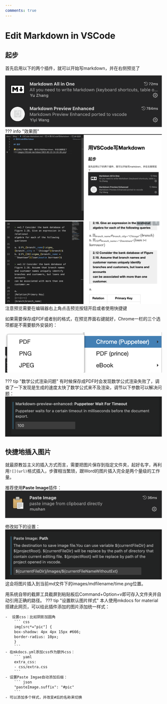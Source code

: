 ```yaml
---
comments: true
---
```


# Edit Markdown in VSCode

## 起步
首先启用以下的两个插件，就可以开始写markdown，并在右侧预览了

![](images/VSCode-markdown/2023-03-23-14-24-20.png#pic)
??? info "效果图"
    ![](images/VSCode-markdown/2023-03-23-14-25-15.png#pic)
    ![](images/VSCode-markdown/2023-03-23-14-32-24.png#pic)
注意预览需要在编辑器右上角点击预览按钮开启或者使用快捷键

如果需要保存成PDF或者别的格式，在预览界面右键就好，Chrome一栏的三个选项都是不需要额外安装的：

![](images/VSCode-markdown/2023-03-23-14-34-26.png#pic)

??? tip "数学公式渲染问题"
    有时候保存成PDF时会发现数学公式渲染失败了，调查了一下发现是生成的速度太快了数学公式来不及渲染，调节以下参数可以解决问题：
    ![](images/VSCode-markdown/2023-03-23-14-35-52.png#pic)

## 快捷地插入图片

就最原教旨主义的插入方式而言，需要把图片保存到指定文件夹，起好名字，再利用`![](url)`格式插入，步骤相当繁琐，跟Word的图片插入完全是两个量级的工作量。

推荐使用**Paste Image**插件：
![](images/VSCode-markdown/2023-03-23-14-37-41.png#pic)

修改如下的设置：
![](images/VSCode-markdown/2023-03-23-14-38-36.png#pic)
这会将图片插入到当前md文件下的images/mdfilename/time.png位置。

用系统自带的截屏工具截屏到粘贴板后Command+Option+v即可存入文件夹并自动引用正确的路径。
??? tip "设置默认图片样式"
    本人使用mkdocs for material搭建此网页，可以给此插件添加的图片添加统一样式：

    -  设置css：比如阴影加圆角
        ``` css
        img[src*="pic"] {
        box-shadow: 4px 4px 15px #666;
        border-radius: 10px;
        }
        ```
    - 在mkdocs.yml添加css作为额外css：
        ``` yaml
        extra_css:
        - css/extra.css
        ``` 
    - 设置Paste Imgae自动添加后缀：
        ``` json
        "pasteImage.suffix": "#pic"
        ```
    - 可以添加多个样式，并改变#后的名称来切换


    
